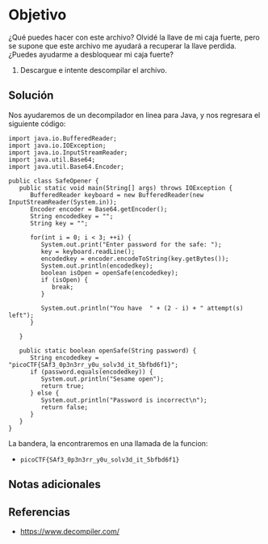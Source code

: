 # Objetivo

¿Qué puedes hacer con este archivo?
Olvidé la llave de mi caja fuerte, pero se supone que este archivo me ayudará a recuperar la llave perdida. ¿Puedes ayudarme a desbloquear mi caja fuerte?
1. Descargue e intente descompilar el archivo.
## Solución

Nos ayudaremos de un decompilador en linea para Java, y nos regresara el siguiente código:
```
import java.io.BufferedReader;
import java.io.IOException;
import java.io.InputStreamReader;
import java.util.Base64;
import java.util.Base64.Encoder;

public class SafeOpener {
   public static void main(String[] args) throws IOException {
      BufferedReader keyboard = new BufferedReader(new InputStreamReader(System.in));
      Encoder encoder = Base64.getEncoder();
      String encodedkey = "";
      String key = "";

      for(int i = 0; i < 3; ++i) {
         System.out.print("Enter password for the safe: ");
         key = keyboard.readLine();
         encodedkey = encoder.encodeToString(key.getBytes());
         System.out.println(encodedkey);
         boolean isOpen = openSafe(encodedkey);
         if (isOpen) {
            break;
         }

         System.out.println("You have  " + (2 - i) + " attempt(s) left");
      }

   }

   public static boolean openSafe(String password) {
      String encodedkey = "picoCTF{SAf3_0p3n3rr_y0u_solv3d_it_5bfbd6f1}";
      if (password.equals(encodedkey)) {
         System.out.println("Sesame open");
         return true;
      } else {
         System.out.println("Password is incorrect\n");
         return false;
      }
   }
}
```

La bandera, la encontraremos en una llamada de la funcion:
- `picoCTF{SAf3_0p3n3rr_y0u_solv3d_it_5bfbd6f1}`
## Notas adicionales


## Referencias

- https://www.decompiler.com/
